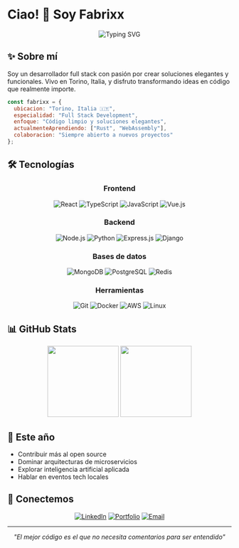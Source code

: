 # Ciao! 👋 Soy Fabrixx

<div align="center">
  <img src="https://readme-typing-svg.herokuapp.com/?lines=Full+Stack+Developer;Apasionado+por+el+código+limpio;Siempre+aprendiendo+algo+nuevo&font=Fira%20Code&center=true&width=380&height=50&duration=4000&pause=1000" alt="Typing SVG" />
</div>

## ✨ Sobre mí

Soy un desarrollador full stack con pasión por crear soluciones elegantes y funcionales. Vivo en Torino, Italia, y disfruto transformando ideas en código que realmente importe.

```javascript
const fabrixx = {
  ubicacion: "Torino, Italia 🇮🇹",
  especialidad: "Full Stack Development",
  enfoque: "Código limpio y soluciones elegantes",
  actualmenteAprendiendo: ["Rust", "WebAssembly"],
  colaboracion: "Siempre abierto a nuevos proyectos"
};
```

## 🛠 Tecnologías

<div align="center">

### Frontend
![React](https://img.shields.io/badge/React-20232A?style=for-the-badge&logo=react&logoColor=61DAFB)
![TypeScript](https://img.shields.io/badge/TypeScript-007ACC?style=for-the-badge&logo=typescript&logoColor=white)
![JavaScript](https://img.shields.io/badge/JavaScript-F7DF1E?style=for-the-badge&logo=javascript&logoColor=black)
![Vue.js](https://img.shields.io/badge/Vue.js-35495E?style=for-the-badge&logo=vuedotjs&logoColor=4FC08D)

### Backend
![Node.js](https://img.shields.io/badge/Node.js-43853D?style=for-the-badge&logo=node.js&logoColor=white)
![Python](https://img.shields.io/badge/Python-3776AB?style=for-the-badge&logo=python&logoColor=white)
![Express.js](https://img.shields.io/badge/Express.js-404D59?style=for-the-badge&logo=express&logoColor=white)
![Django](https://img.shields.io/badge/Django-092E20?style=for-the-badge&logo=django&logoColor=white)

### Bases de datos
![MongoDB](https://img.shields.io/badge/MongoDB-4EA94B?style=for-the-badge&logo=mongodb&logoColor=white)
![PostgreSQL](https://img.shields.io/badge/PostgreSQL-316192?style=for-the-badge&logo=postgresql&logoColor=white)
![Redis](https://img.shields.io/badge/Redis-DC382D?style=for-the-badge&logo=redis&logoColor=white)

### Herramientas
![Git](https://img.shields.io/badge/Git-F05032?style=for-the-badge&logo=git&logoColor=white)
![Docker](https://img.shields.io/badge/Docker-2496ED?style=for-the-badge&logo=docker&logoColor=white)
![AWS](https://img.shields.io/badge/AWS-232F3E?style=for-the-badge&logo=amazon-aws&logoColor=white)
![Linux](https://img.shields.io/badge/Linux-FCC624?style=for-the-badge&logo=linux&logoColor=black)

</div>

## 📊 GitHub Stats

<div align="center">
  <img height="160em" src="https://github-readme-stats.vercel.app/api?username=fabriisomazzi&show_icons=true&theme=tokyonight&hide_border=true&include_all_commits=true&count_private=true"/>
  <img height="160em" src="https://github-readme-stats.vercel.app/api/top-langs/?username=fabriisomazzi&layout=compact&theme=tokyonight&hide_border=true&langs_count=6"/>
</div>

## 🎯 Este año

- Contribuir más al open source
- Dominar arquitecturas de microservicios  
- Explorar inteligencia artificial aplicada
- Hablar en eventos tech locales

## 💬 Conectemos

<div align="center">
  
[![LinkedIn](https://img.shields.io/badge/-LinkedIn-0A66C2?style=flat&logo=linkedin&logoColor=white)](https://linkedin.com/in/tu-perfil)
[![Portfolio](https://img.shields.io/badge/-Portfolio-000000?style=flat&logo=firefox&logoColor=white)](https://tu-portfolio.com)
[![Email](https://img.shields.io/badge/-Email-EA4335?style=flat&logo=gmail&logoColor=white)](mailto:tu-email@gmail.com)

</div>

---

<div align="center">
  <i>"El mejor código es el que no necesita comentarios para ser entendido"</i>
</div>
